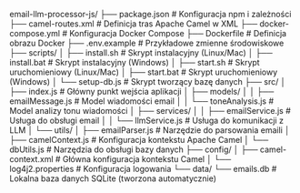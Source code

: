 email-llm-processor-js/
├── package.json                    # Konfiguracja npm i zależności
├── camel-routes.xml                # Definicja tras Apache Camel w XML
├── docker-compose.yml              # Konfiguracja Docker Compose
├── Dockerfile                      # Definicja obrazu Docker
├── .env.example                    # Przykładowe zmienne środowiskowe
├── scripts/
│   ├── install.sh                  # Skrypt instalacyjny (Linux/Mac)
│   ├── install.bat                 # Skrypt instalacyjny (Windows)
│   ├── start.sh                    # Skrypt uruchomieniowy (Linux/Mac)
│   ├── start.bat                   # Skrypt uruchomieniowy (Windows)
│   └── setup-db.js                 # Skrypt tworzący bazę danych
├── src/
│   ├── index.js                    # Główny punkt wejścia aplikacji
│   ├── models/
│   │   ├── emailMessage.js         # Model wiadomości email
│   │   └── toneAnalysis.js         # Model analizy tonu wiadomości
│   ├── services/
│   │   ├── emailService.js         # Usługa do obsługi email
│   │   └── llmService.js           # Usługa do komunikacji z LLM
│   └── utils/
│       ├── emailParser.js          # Narzędzie do parsowania emaili
│       ├── camelContext.js         # Konfiguracja kontekstu Apache Camel
│       └── dbUtils.js              # Narzędzia do obsługi bazy danych
├── config/
│   ├── camel-context.xml           # Główna konfiguracja kontekstu Camel
│   └── log4j2.properties           # Konfiguracja logowania
└── data/
    └── emails.db                   # Lokalna baza danych SQLite (tworzona automatycznie)
